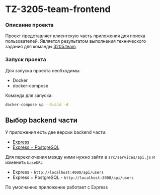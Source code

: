 # TZ-3205-team-frontend

### Описание проекта

Проект представляет клиентскую часть приложения для поиска пользователей. Является результатом выполнения технического задания для команды [3205.team](https://3205.team/)

### Запуск проекта

Для запуска проекта необходимы:

- Docker
- docker-compose

Команда для запуска:

```sh
docker-compose up --build -d
```

## Выбор backend части

У приложения есть две версии backend части:

- [Express](https://github.com/Olegyesterdays/TZ-3205-team-backend)
- [Express + PostgreSQL](https://github.com/Olegyesterdays/TZ-3205-team-backend-v2)

Для переключения между ними нужно зайти в `src/services/api.js` и изменить `baseURL`

- Express - `http://localhost:4000/api/users`
- Express + PostgreSQL - `http://localhost:3000/api/users`

По умолчанию приложение работает с Express
